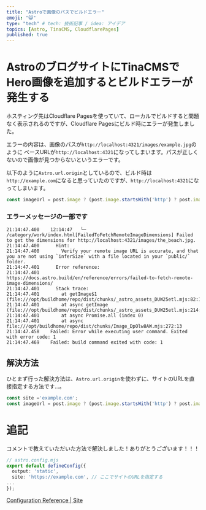 ```yaml
---
title: "Astroで画像のパスでビルドエラー"
emoji: "😺"
type: "tech" # tech: 技術記事 / idea: アイデア
topics: [Astro, TinaCMS, CloudflarePages]
published: true
---
```


# AstroのブログサイトにTinaCMSでHero画像を追加するとビルドエラーが発生する

ホスティング先はCloudflare Pagesを使っていて、ローカルでビルドすると問題なく表示されるのですが、Cloudflare Pagesにビルド時にエラーが発生しました。

エラーの内容は、画像のパスが`http://localhost:4321/images/example.jpg`のように
ベースURLが`http://localhost:4321`になってしまいます。パスが正しくないので画像が見つからないというエラーです。

以下のように`Astro.url.origin`としているので、ビルド時は`http://example.com`になると思っていたのですが、`http://localhost:4321`になってしまいます。
```ts
const imageUrl = post.image ? (post.image.startsWith('http') ? post.image : `${Astro.url.origin}${post.image}`) : '';
```

### エラーメッセージの一部です
```
21:14:47.400	12:14:47   └─ /category/work/index.html[FailedToFetchRemoteImageDimensions] Failed to get the dimensions for http://localhost:4321/images/the_beach.jpg.
21:14:47.400	  Hint:
21:14:47.400	    Verify your remote image URL is accurate, and that you are not using `inferSize` with a file located in your `public/` folder.
21:14:47.401	  Error reference:
21:14:47.401	    https://docs.astro.build/en/reference/errors/failed-to-fetch-remote-image-dimensions/
21:14:47.401	  Stack trace:
21:14:47.401	    at getImage$1 (file:///opt/buildhome/repo/dist/chunks/_astro_assets_DUW25etl.mjs:82:13)
21:14:47.401	    at async getImage (file:///opt/buildhome/repo/dist/chunks/_astro_assets_DUW25etl.mjs:214:42)
21:14:47.401	    at async Promise.all (index 0)
21:14:47.401	    at async file:///opt/buildhome/repo/dist/chunks/Image_DpOlw8AW.mjs:272:13
21:14:47.458	Failed: Error while executing user command. Exited with error code: 1
21:14:47.469	Failed: build command exited with code: 1
```

## 解決方法
ひとまず行った解決方法は、`Astro.url.origin`を使わずに、サイトのURLを直接指定する方法です…。
```ts
const site ='example.com';
const imageUrl = post.image ? (post.image.startsWith('http') ? post.image : `${site}${post.image}`) : '';
```

# 追記
コメントで教えていただいた方法で解決しました！ありがとうございます！！！
```ts
// astro.config.mjs
export default defineConfig({
  output: 'static',
  site: 'https://example.com', // ここでサイトのURLを指定する
...
});

```

[Configuration Reference | Site](https://docs.astro.build/en/reference/configuration-reference/#site)
